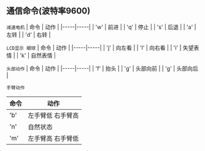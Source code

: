 
## 通信命令(波特率9600)

` 减速电机 `
| 命令  | 动作  |
|-----|-----|
| 'w' | 前进 |
| 'q' | 停止 |
| 's' | 后退 |
| 'a' | 左转 |
| 'd' | 右转 |

` LCD显示 眼球 `
| 命令  | 动作  |
|-----|-----|
| 'j' | 向左看 |
| 'l' | 向右看 |
| 'i' | 失望表情 |
| 'k' | 自然表情 |

` 头部动作 `
| 命令  | 动作  |
|-----|-----|
| 'f' | 抬头 |
| 'g' | 头部向前 |
| 'g' | 头部向后 |

` 手臂动作 `

| 命令  | 动作  |
|-----|-----|
| 'b' | 左手臂低 右手臂高 |
| 'n' | 自然状态 |
| 'm' | 左手臂高 右手臂低 |